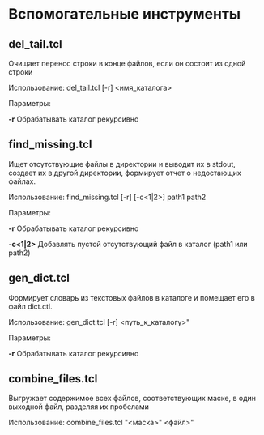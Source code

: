 # Вспомогательные инструменты

## del_tail.tcl	

Очищает перенос строки в конце файлов, если он состоит из одной строки

Использование: del_tail.tcl [-r] <имя_каталога>

Параметры:

__-r__ Обрабатывать каталог рекурсивно

## find_missing.tcl	

Ищет отсутствующие файлы в директории и выводит их в stdout, создает их в другой директории, формирует отчет о недостающих файлах.

Использование: find_missing.tcl [-r] [-c<1|2>] path1 path2

Параметры:

__-r__ Обрабатывать каталог рекурсивно

__-c<1|2>__ Добавлять пустой отсутствующий файл в каталог (path1 или path2)


## gen_dict.tcl

Формирует словарь из текстовых файлов в каталоге и помещает его в файл dict.ctl.

Использование: gen_dict.tcl [-r] <путь_к_каталогу>"

Параметры:

__-r__ Обрабатывать каталог рекурсивно


## combine_files.tcl

Выгружает содержимое всех файлов, соответствующих маске, в один выходной файл, разделяя их пробелами

Использование: combine_files.tcl "<маска>" <файл>"